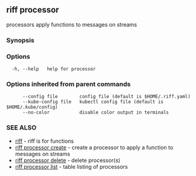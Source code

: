 ## riff processor

processors apply functions to messages on streams

### Synopsis


<todo>


### Options

```
  -h, --help   help for processor
```

### Options inherited from parent commands

```
      --config file        config file (default is $HOME/.riff.yaml)
      --kube-config file   kubectl config file (default is $HOME/.kube/config)
      --no-color           disable color output in terminals
```

### SEE ALSO

* [riff](riff.md)	 - riff is for functions
* [riff processor create](riff_processor_create.md)	 - create a processor to apply a function to messages on streams
* [riff processor delete](riff_processor_delete.md)	 - delete processor(s)
* [riff processor list](riff_processor_list.md)	 - table listing of processors

